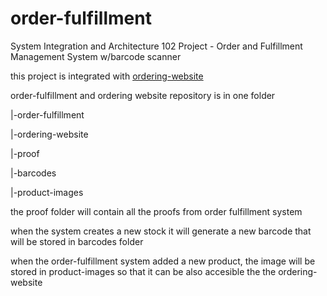 # order-fulfillment
System Integration and Architecture 102 Project - Order and Fulfillment Management System w/barcode scanner

this project is integrated with [ordering-website](https://github.com/anotherinthefire/ordering-website) 

order-fulfillment and ordering website repository is in one folder

|-order-fulfillment

|-ordering-website

|-proof

|-barcodes

|-product-images

the proof folder will contain all the proofs from order fulfillment system

when the system creates a new stock it will generate a new barcode that will be stored in barcodes folder

when the order-fulfillment system added a new product, the image will be stored in product-images so that it can be also accesible the the ordering-website
